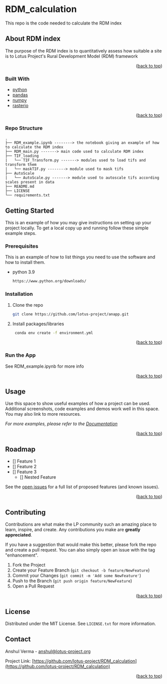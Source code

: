 # RDM_calculation
This repo is the code needed to calculate the RDM index

## About RDM index
The purpose of the RDM index is to quantitatively assess how suitable a site is to Lotus Project's Rural Development Model (RDM) framework

<p align="right">(<a href="#top">back to top</a>)</p>



### Built With

* [python](https://www.python.org)
* [pandas](https://pandas.pydata.org)
* [numpy](https://numpy.org/)
* [rasterio](https://rasterio.readthedocs.io/en/latest/)

<p align="right">(<a href="#top">back to top</a>)</p>

### Repo Structure

```
.
├── RDM_example.ipynb --------> the notebook giving an example of how to calculate the RDM index
├── RDM_main.py -------> main code used to calculate RDM index
├── TIF_loading
|   └── TIF_Transform.py -------> modules used to load tifs and transform them
|   └── maskTIF.py --------> module used to mask tifs
├── AutoScale
|   └── AutoScale.py -------> module used to autoscale tifs according scales present in data
├── README.md
├── LICENSE
└── requirements.txt

```
<!-- GETTING STARTED -->
## Getting Started

This is an example of how you may give instructions on setting up your project locally.
To get a local copy up and running follow these simple example steps.

### Prerequisites

This is an example of how to list things you need to use the software and how to install them.
* python 3.9
  ```sh
  https://www.python.org/downloads/
  ```

### Installation

1. Clone the repo
   ```sh
   git clone https://github.com/lotus-project/anapp.git
   ```
3. Install packages/libraries
   ```sh
    conda env create -f environment.yml
   ```

<p align="right">(<a href="#top">back to top</a>)</p>

### Run the App

See RDM_example.ipynb for more info

<p align="right">(<a href="#top">back to top</a>)</p>

<!-- USAGE EXAMPLES -->
## Usage

Use this space to show useful examples of how a project can be used. Additional screenshots, code examples and demos work well in this space. You may also link to more resources.

_For more examples, please refer to the [Documentation](https://example.com)_

<p align="right">(<a href="#top">back to top</a>)</p>



<!-- ROADMAP -->
## Roadmap

- [] Feature 1
- [] Feature 2
- [] Feature 3
    - [] Nested Feature

See the [open issues](https://github.com/github_username/repo_name/issues) for a full list of proposed features (and known issues).

<p align="right">(<a href="#top">back to top</a>)</p>


<!-- CONTRIBUTING -->
## Contributing

Contributions are what make the LP community such an amazing place to learn, inspire, and create. Any contributions you make are **greatly appreciated**.

If you have a suggestion that would make this better, please fork the repo and create a pull request. You can also simply open an issue with the tag "enhancement".

1. Fork the Project
2. Create your Feature Branch (`git checkout -b feature/NewFeature`)
3. Commit your Changes (`git commit -m 'Add some NewFeature'`)
4. Push to the Branch (`git push origin feature/NewFeature`)
5. Open a Pull Request

<p align="right">(<a href="#top">back to top</a>)</p>



<!-- LICENSE -->
## License

Distributed under the MIT License. See `LICENSE.txt` for more information.


<!-- CONTACT -->
## Contact

Anshul Verma - anshul@lotus-project.org

Project Link: [https://github.com/lotus-project/RDM_calculation](https://github.com/lotus-project/RDM_calculation)

<p align="right">(<a href="#top">back to top</a>)</p>

